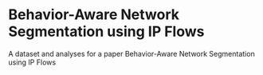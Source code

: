 # Behavior-Aware Network Segmentation using IP Flows
A dataset and analyses for a paper Behavior-Aware Network Segmentation using IP Flows
